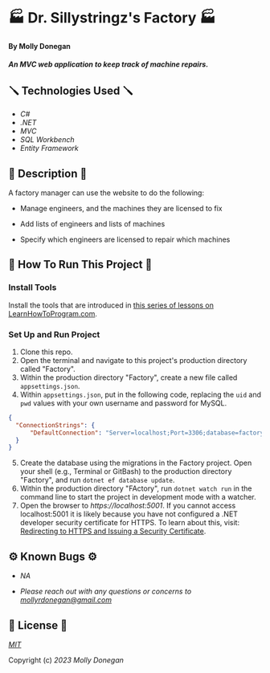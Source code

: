 # 🏭 Dr. Sillystringz's Factory 🏭

#### By Molly Donegan

#### _An MVC web application to keep track of machine repairs._

## 🪛 Technologies Used 🪛

* _C#_
* _.NET_
* _MVC_
* _SQL Workbench_
* _Entity Framework_

## 🔩 Description 🔩

A factory manager can use the website to do the following:

* Manage engineers, and the machines they are licensed to fix

* Add lists of engineers and lists of machines

* Specify which engineers are licensed to repair which machines

## 🔧 How To Run This Project 🔧

### Install Tools

Install the tools that are introduced in [this series of lessons on LearnHowToProgram.com](https://www.learnhowtoprogram.com/c-and-net/getting-started-with-c).

### Set Up and Run Project

1. Clone this repo.
2. Open the terminal and navigate to this project's production directory called "Factory".
3. Within the production directory "Factory", create a new file called `appsettings.json`.
4. Within `appsettings.json`, put in the following code, replacing the `uid` and `pwd` values with your own username and password for MySQL. 

```json
{
  "ConnectionStrings": {
      "DefaultConnection": "Server=localhost;Port=3306;database=factory;uid=root;pwd=epicodus;"
  }
}
```

5. Create the database using the migrations in the Factory project. Open your shell (e.g., Terminal or GitBash) to the production directory "Factory", and run `dotnet ef database update`. 
6. Within the production directory "FActory", run `dotnet watch run` in the command line to start the project in development mode with a watcher.
4. Open the browser to _https://localhost:5001_. If you cannot access localhost:5001 it is likely because you have not configured a .NET developer security certificate for HTTPS. To learn about this, visit: [Redirecting to HTTPS and Issuing a Security Certificate](https://www.learnhowtoprogram.com/lessons/redirecting-to-https-and-issuing-a-security-certificate).

## ⚙️ Known Bugs ⚙️

* _NA_

* _Please reach out with any questions or concerns to [mollyrdonegan@gmail.com](mollyrdonegan@gmail.com)_

## 🧰 License 🧰

_[MIT](https://github.com/mdonegan91/Factory.Solution/blob/main/LICENSE)_

Copyright (c) _2023_ _Molly Donegan_